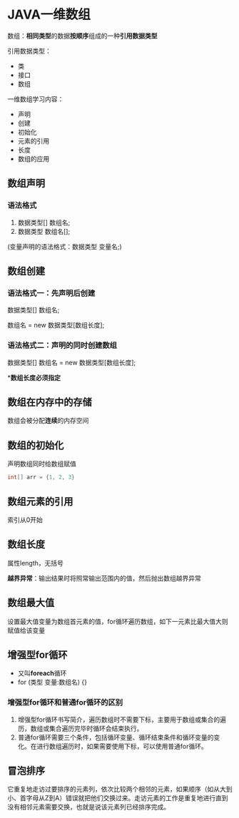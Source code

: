 # JAVA一维数组

数组：**相同类型**的数据**按顺序**组成的一种**引用数据类型**

引用数据类型：

- 类
- 接口
- 数组

一维数组学习内容：

- 声明
- 创建
- 初始化
- 元素的引用
- 长度
- 数组的应用

## 数组声明

### 语法格式

1. 数据类型[] 数组名;
2. 数据类型 数组名[];

(变量声明的语法格式：数据类型 变量名;)

## 数组创建

### 语法格式一：先声明后创建

数据类型[] 数组名;

数组名 = new 数据类型[数组长度];

### 语法格式二：声明的同时创建数组

数据类型[] 数组名 = new 数据类型[数组长度];

\***数组长度必须指定**

## 数组在内存中的存储

数组会被分配**连续**的内存空间

## 数组的初始化

声明数组同时给数组赋值

```java
int[] arr = {1, 2, 3}
```

## 数组元素的引用

索引从0开始

## 数组长度

属性length，无括号

**越界异常**：输出结果时将照常输出范围内的值，然后抛出数组越界异常

## 数组最大值

设置最大值变量为数组首元素的值，for循环遍历数组，如下一元素比最大值大则赋值给该变量

## 增强型for循环

- 又叫**foreach**循环
- for (类型 变量:数组名) {}

### 增强型for循环和普通for循环的区别

1. 增强型for循环书写简介，遍历数组时不需要下标，主要用于数组或集合的遍历，数组或集合遍历完毕时循环会结束执行。
2. 普通for循环需要三个条件，包括循环变量、循环结束条件和循环变量的变化。在进行数组遍历时，如果需要使用下标，可以使用普通for循环。

## 冒泡排序

它重复地走访过要排序的元素列，依次比较两个相邻的元素，如果顺序（如从大到小、首字母从Z到A）错误就把他们交换过来。走访元素的工作是重复地进行直到没有相邻元素需要交换，也就是说该元素列已经排序完成。

